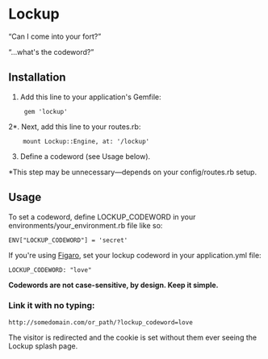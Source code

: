 # Lockup

“Can I come into your fort?”

“…what's the codeword?”

## Installation

1. Add this line to your application's Gemfile:

        gem 'lockup'

2*. Next, add this line to your routes.rb:

        mount Lockup::Engine, at: '/lockup'
        
3. Define a codeword (see Usage below).

*This step may be unnecessary—depends on your config/routes.rb setup.

## Usage

To set a codeword, define LOCKUP_CODEWORD in your environments/your_environment.rb file like so:

    ENV["LOCKUP_CODEWORD"] = 'secret'

If you're using [Figaro](https://github.com/laserlemon/figaro), set your lockup codeword in your application.yml file:

    LOCKUP_CODEWORD: "love"
    
**Codewords are not case-sensitive, by design. Keep it simple.**

### Link it with no typing:

    http://somedomain.com/or_path/?lockup_codeword=love
    
The visitor is redirected and the cookie is set without them ever seeing the Lockup splash page.
